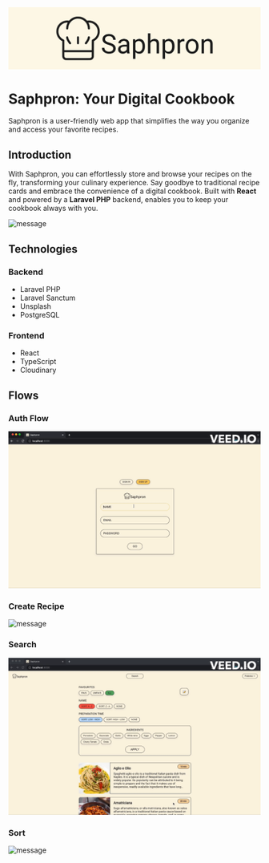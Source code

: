 ![logo](showcase/saphpron.png)

# Saphpron: Your Digital Cookbook
Saphpron is a user-friendly web app that simplifies the way you organize and access your favorite recipes. 

## Introduction
With Saphpron, you can effortlessly store and browse your recipes on the fly, transforming your culinary experience. Say goodbye to traditional recipe cards and embrace the convenience of a digital cookbook. Built with **React** and powered by a **Laravel PHP** backend, enables you to keep your cookbook always with you.

![message](showcase/saphpron_sort.gif)

## Technologies

### Backend
- Laravel PHP
- Laravel Sanctum
- Unsplash
- PostgreSQL

### Frontend 
- React 
- TypeScript
- Cloudinary

## Flows

### Auth Flow
![message](showcase/saphpron_auth.gif)

### Create Recipe
![message](showcase/saphpron_create-recipe.gif)

### Search
![message](showcase/saphpron_search.gif)

### Sort
![message](showcase/saphpron_sort.gif)
